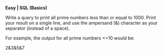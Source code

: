 **Easy | SQL (Basics)**

Write a query to print all prime numbers less than or equal to 1000. Print your result on a single line, and use the ampersand (&) character as your separator (instead of a space).

For example, the output for all prime numbers <=10 would be:

2&3&5&7
